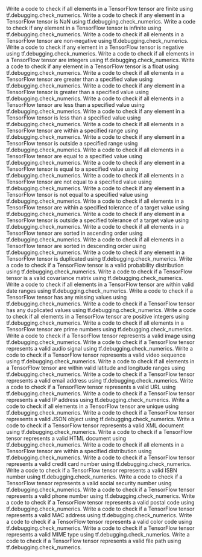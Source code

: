 Write a code to check if all elements in a TensorFlow tensor are finite using tf.debugging.check_numerics.
Write a code to check if any element in a TensorFlow tensor is NaN using tf.debugging.check_numerics.
Write a code to check if any element in a TensorFlow tensor is infinite using tf.debugging.check_numerics.
Write a code to check if all elements in a TensorFlow tensor are non-negative using tf.debugging.check_numerics.
Write a code to check if any element in a TensorFlow tensor is negative using tf.debugging.check_numerics.
Write a code to check if all elements in a TensorFlow tensor are integers using tf.debugging.check_numerics.
Write a code to check if any element in a TensorFlow tensor is a float using tf.debugging.check_numerics.
Write a code to check if all elements in a TensorFlow tensor are greater than a specified value using tf.debugging.check_numerics.
Write a code to check if any element in a TensorFlow tensor is greater than a specified value using tf.debugging.check_numerics.
Write a code to check if all elements in a TensorFlow tensor are less than a specified value using tf.debugging.check_numerics.
Write a code to check if any element in a TensorFlow tensor is less than a specified value using tf.debugging.check_numerics.
Write a code to check if all elements in a TensorFlow tensor are within a specified range using tf.debugging.check_numerics.
Write a code to check if any element in a TensorFlow tensor is outside a specified range using tf.debugging.check_numerics.
Write a code to check if all elements in a TensorFlow tensor are equal to a specified value using tf.debugging.check_numerics.
Write a code to check if any element in a TensorFlow tensor is equal to a specified value using tf.debugging.check_numerics.
Write a code to check if all elements in a TensorFlow tensor are not equal to a specified value using tf.debugging.check_numerics.
Write a code to check if any element in a TensorFlow tensor is not equal to a specified value using tf.debugging.check_numerics.
Write a code to check if all elements in a TensorFlow tensor are within a specified tolerance of a target value using tf.debugging.check_numerics.
Write a code to check if any element in a TensorFlow tensor is outside a specified tolerance of a target value using tf.debugging.check_numerics.
Write a code to check if all elements in a TensorFlow tensor are sorted in ascending order using tf.debugging.check_numerics.
Write a code to check if all elements in a TensorFlow tensor are sorted in descending order using tf.debugging.check_numerics.
Write a code to check if any element in a TensorFlow tensor is duplicated using tf.debugging.check_numerics.
Write a code to check if a TensorFlow tensor is a valid probability distribution using tf.debugging.check_numerics.
Write a code to check if a TensorFlow tensor is a valid covariance matrix using tf.debugging.check_numerics.
Write a code to check if all elements in a TensorFlow tensor are within valid date ranges using tf.debugging.check_numerics.
Write a code to check if a TensorFlow tensor has any missing values using tf.debugging.check_numerics.
Write a code to check if a TensorFlow tensor has any duplicated values using tf.debugging.check_numerics.
Write a code to check if all elements in a TensorFlow tensor are positive integers using tf.debugging.check_numerics.
Write a code to check if all elements in a TensorFlow tensor are prime numbers using tf.debugging.check_numerics.
Write a code to check if a TensorFlow tensor represents a valid image using tf.debugging.check_numerics.
Write a code to check if a TensorFlow tensor represents a valid audio signal using tf.debugging.check_numerics.
Write a code to check if a TensorFlow tensor represents a valid video sequence using tf.debugging.check_numerics.
Write a code to check if all elements in a TensorFlow tensor are within valid latitude and longitude ranges using tf.debugging.check_numerics.
Write a code to check if a TensorFlow tensor represents a valid email address using tf.debugging.check_numerics.
Write a code to check if a TensorFlow tensor represents a valid URL using tf.debugging.check_numerics.
Write a code to check if a TensorFlow tensor represents a valid IP address using tf.debugging.check_numerics.
Write a code to check if all elements in a TensorFlow tensor are unique using tf.debugging.check_numerics.
Write a code to check if a TensorFlow tensor represents a valid JSON object using tf.debugging.check_numerics.
Write a code to check if a TensorFlow tensor represents a valid XML document using tf.debugging.check_numerics.
Write a code to check if a TensorFlow tensor represents a valid HTML document using tf.debugging.check_numerics.
Write a code to check if all elements in a TensorFlow tensor are within a specified distribution using tf.debugging.check_numerics.
Write a code to check if a TensorFlow tensor represents a valid credit card number using tf.debugging.check_numerics.
Write a code to check if a TensorFlow tensor represents a valid ISBN number using tf.debugging.check_numerics.
Write a code to check if a TensorFlow tensor represents a valid social security number using tf.debugging.check_numerics.
Write a code to check if a TensorFlow tensor represents a valid phone number using tf.debugging.check_numerics.
Write a code to check if a TensorFlow tensor represents a valid postal code using tf.debugging.check_numerics.
Write a code to check if a TensorFlow tensor represents a valid MAC address using tf.debugging.check_numerics.
Write a code to check if a TensorFlow tensor represents a valid color code using tf.debugging.check_numerics.
Write a code to check if a TensorFlow tensor represents a valid MIME type using tf.debugging.check_numerics.
Write a code to check if a TensorFlow tensor represents a valid file path using tf.debugging.check_numerics.